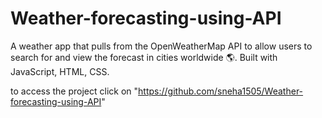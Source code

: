 # Weather-forecasting-using-API

A weather app that pulls from the OpenWeatherMap API to allow users to search for and view the forecast in cities worldwide
🌎. Built with JavaScript, HTML, CSS.

to access the project click on "https://github.com/sneha1505/Weather-forecasting-using-API"
